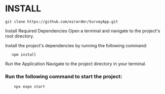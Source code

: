 # INSTALL
```
git clone https://github.com/ezrardmr/SurveyApp.git
```

Install Required Dependencies
Open a terminal and navigate to the project's root directory.

Install the project's dependencies by running the following command:

```
   npm install
```

Run the Application
Navigate to the project directory in your terminal.

### Run the following command to start the project:

```
	npx expo start
```



